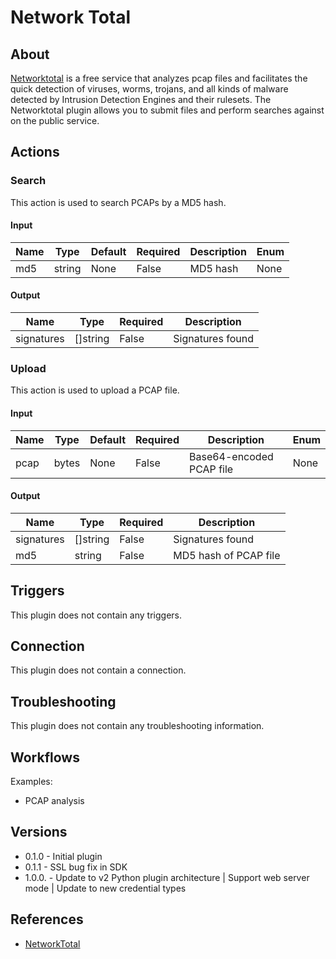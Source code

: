 
# Network Total

## About

[Networktotal](https://www.networktotal.com/) is a free service that analyzes pcap files and facilitates the quick detection of viruses, worms, trojans, and all kinds of malware detected by Intrusion Detection Engines and their rulesets.
The Networktotal plugin allows you to submit files and perform searches against on the public service.

## Actions

### Search

This action is used to search PCAPs by a MD5 hash.

#### Input

|Name|Type|Default|Required|Description|Enum|
|----|----|-------|--------|-----------|----|
|md5|string|None|False|MD5 hash|None|

#### Output

|Name|Type|Required|Description|
|----|----|--------|-----------|
|signatures|[]string|False|Signatures found|

### Upload

This action is used to upload a PCAP file.

#### Input

|Name|Type|Default|Required|Description|Enum|
|----|----|-------|--------|-----------|----|
|pcap|bytes|None|False|Base64-encoded PCAP file|None|

#### Output

|Name|Type|Required|Description|
|----|----|--------|-----------|
|signatures|[]string|False|Signatures found|
|md5|string|False|MD5 hash of PCAP file|

## Triggers

This plugin does not contain any triggers.

## Connection

This plugin does not contain a connection.

## Troubleshooting

This plugin does not contain any troubleshooting information.

## Workflows

Examples:

* PCAP analysis

## Versions

* 0.1.0 - Initial plugin
* 0.1.1 - SSL bug fix in SDK
* 1.0.0. - Update to v2 Python plugin architecture | Support web server mode | Update to new credential types

## References

* [NetworkTotal](https://www.networktotal.com/)
